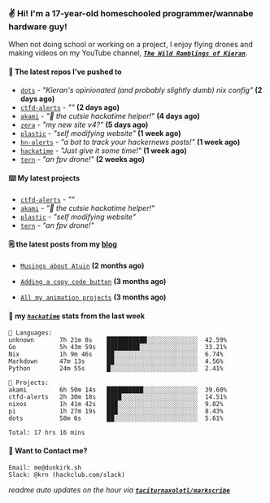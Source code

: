 ### ✌️ Hi! I'm a 17-year-old homeschooled programmer/wannabe hardware guy!

When not doing school or working on a project, I enjoy flying drones and making videos on my YouTube channel, [**_`The Wild Ramblings of Kieran`_**](https://youtube.com/@kieran.rambles).

#### 👷 The latest repos I've pushed to

- [`dots`](https://github.com/taciturnaxolotl/dots) - _"Kieran's opinionated (and probably slightly dumb) nix config"_ **(2 days ago)**
- [`ctfd-alerts`](https://github.com/taciturnaxolotl/ctfd-alerts) - _""_ **(2 days ago)**
- [`akami`](https://github.com/taciturnaxolotl/akami) - _"🌷 the cutsie hackatime helper!"_ **(4 days ago)**
- [`zera`](https://github.com/taciturnaxolotl/zera) - _"my new site v4?"_ **(5 days ago)**
- [`plastic`](https://github.com/taciturnaxolotl/plastic) - _"self modifying website"_ **(1 week ago)**
- [`hn-alerts`](https://github.com/taciturnaxolotl/hn-alerts) - _"a bot to track your hackernews posts!"_ **(1 week ago)**
- [`hackatime`](https://github.com/hackclub/hackatime) - _"Just give it some time!"_ **(1 week ago)**
- [`tern`](https://github.com/taciturnaxolotl/tern) - _"an fpv drone!"_ **(2 weeks ago)**

#### ⌨️ My latest projects

- [`ctfd-alerts`](https://github.com/taciturnaxolotl/ctfd-alerts) - _""_
- [`akami`](https://github.com/taciturnaxolotl/akami) - _"🌷 the cutsie hackatime helper!"_
- [`plastic`](https://github.com/taciturnaxolotl/plastic) - _"self modifying website"_
- [`tern`](https://github.com/taciturnaxolotl/tern) - _"an fpv drone!"_

#### 🗒️ the latest posts from my [blog](https://dunkirk.sh)

- [`Musings about Atuin`](https://dunkirk.sh/blog/atuin/) **(2 months ago)**

- [`Adding a copy code button`](https://dunkirk.sh/blog/adding-a-copy-button/) **(3 months ago)**

- [`All my animation projects`](https://dunkirk.sh/blog/my-animations/) **(3 months ago)**



#### 📡 my [_`hackatime`_](https://waka.hackclub.com) stats from the last week

```text
💾 Languages:
unknown       7h 21m 8s    ███████████░░░░░░░░░░░░░░  42.59%
Go            5h 43m 59s   █████████░░░░░░░░░░░░░░░░  33.21%
Nix           1h 9m 46s    ██░░░░░░░░░░░░░░░░░░░░░░░  6.74%
Markdown      47m 13s      ██░░░░░░░░░░░░░░░░░░░░░░░  4.56%
Python        24m 55s      █░░░░░░░░░░░░░░░░░░░░░░░░  2.41%

💼 Projects:
akami         6h 50m 14s   ██████████░░░░░░░░░░░░░░░  39.60%
ctfd-alerts   2h 30m 18s   ████░░░░░░░░░░░░░░░░░░░░░  14.51%
nixos         1h 41m 42s   ███░░░░░░░░░░░░░░░░░░░░░░  9.82%
pi            1h 27m 19s   ███░░░░░░░░░░░░░░░░░░░░░░  8.43%
dots          58m 6s       ██░░░░░░░░░░░░░░░░░░░░░░░  5.61%

Total: 17 hrs 16 mins
```

#### 📮 Want to Contact me?

```text
Email: me@dunkirk.sh
Slack: @krn (hackclub.com/slack)
```

_readme auto updates on the hour via [**`taciturnaxolotl/markscribe`**](https://github.com/taciturnaxolotl/markscribe)_
